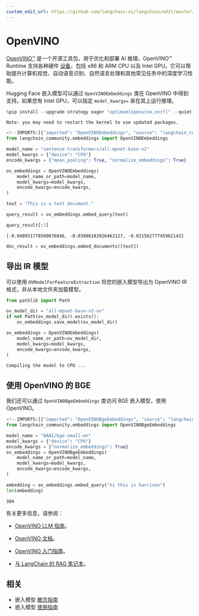 ```yaml
---
custom_edit_url: https://github.com/langchain-ai/langchain/edit/master/docs/docs/integrations/text_embedding/openvino.ipynb
---
```

# OpenVINO
[OpenVINO™](https://github.com/openvinotoolkit/openvino) 是一个开源工具包，用于优化和部署 AI 推理。OpenVINO™ Runtime 支持各种硬件 [设备](https://github.com/openvinotoolkit/openvino?tab=readme-ov-file#supported-hardware-matrix)，包括 x86 和 ARM CPU 以及 Intel GPU。它可以帮助提升计算机视觉、自动语音识别、自然语言处理和其他常见任务中的深度学习性能。

Hugging Face 嵌入模型可以通过 ``OpenVINOEmbeddings`` 类在 OpenVINO 中得到支持。如果您有 Intel GPU，可以指定 `model_kwargs=` 来在其上运行推理。


```python
%pip install --upgrade-strategy eager "optimum[openvino,nncf]" --quiet
```
```output
Note: you may need to restart the kernel to use updated packages.
```

```python
<!--IMPORTS:[{"imported": "OpenVINOEmbeddings", "source": "langchain_community.embeddings", "docs": "https://python.langchain.com/api_reference/community/embeddings/langchain_community.embeddings.openvino.OpenVINOEmbeddings.html", "title": "OpenVINO"}]-->
from langchain_community.embeddings import OpenVINOEmbeddings
```


```python
model_name = "sentence-transformers/all-mpnet-base-v2"
model_kwargs = {"device": "CPU"}
encode_kwargs = {"mean_pooling": True, "normalize_embeddings": True}

ov_embeddings = OpenVINOEmbeddings(
    model_name_or_path=model_name,
    model_kwargs=model_kwargs,
    encode_kwargs=encode_kwargs,
)
```


```python
text = "This is a test document."
```


```python
query_result = ov_embeddings.embed_query(text)
```


```python
query_result[:3]
```



```output
[-0.048951778560876846, -0.03986183926463127, -0.02156277745962143]
```



```python
doc_result = ov_embeddings.embed_documents([text])
```

## 导出 IR 模型
可以使用 ``OVModelForFeatureExtraction`` 将您的嵌入模型导出为 OpenVINO IR 格式，并从本地文件夹加载模型。


```python
from pathlib import Path

ov_model_dir = "all-mpnet-base-v2-ov"
if not Path(ov_model_dir).exists():
    ov_embeddings.save_model(ov_model_dir)
```


```python
ov_embeddings = OpenVINOEmbeddings(
    model_name_or_path=ov_model_dir,
    model_kwargs=model_kwargs,
    encode_kwargs=encode_kwargs,
)
```
```output
Compiling the model to CPU ...
```
## 使用 OpenVINO 的 BGE
我们还可以通过 ``OpenVINOBgeEmbeddings`` 类访问 BGE 嵌入模型，使用 OpenVINO。


```python
<!--IMPORTS:[{"imported": "OpenVINOBgeEmbeddings", "source": "langchain_community.embeddings", "docs": "https://python.langchain.com/api_reference/community/embeddings/langchain_community.embeddings.openvino.OpenVINOBgeEmbeddings.html", "title": "OpenVINO"}]-->
from langchain_community.embeddings import OpenVINOBgeEmbeddings

model_name = "BAAI/bge-small-en"
model_kwargs = {"device": "CPU"}
encode_kwargs = {"normalize_embeddings": True}
ov_embeddings = OpenVINOBgeEmbeddings(
    model_name_or_path=model_name,
    model_kwargs=model_kwargs,
    encode_kwargs=encode_kwargs,
)
```


```python
embedding = ov_embeddings.embed_query("hi this is harrison")
len(embedding)
```



```output
384
```


有关更多信息，请参阅：

* [OpenVINO LLM 指南](https://docs.openvino.ai/2024/learn-openvino/llm_inference_guide.html)。

* [OpenVINO 文档](https://docs.openvino.ai/2024/home.html)。

* [OpenVINO 入门指南](https://www.intel.com/content/www/us/en/content-details/819067/openvino-get-started-guide.html)。

* [与 LangChain 的 RAG 笔记本](https://github.com/openvinotoolkit/openvino_notebooks/tree/latest/notebooks/llm-rag-langchain)。


## 相关

- 嵌入模型 [概念指南](/docs/concepts/#embedding-models)
- 嵌入模型 [使用指南](/docs/how_to/#embedding-models)
